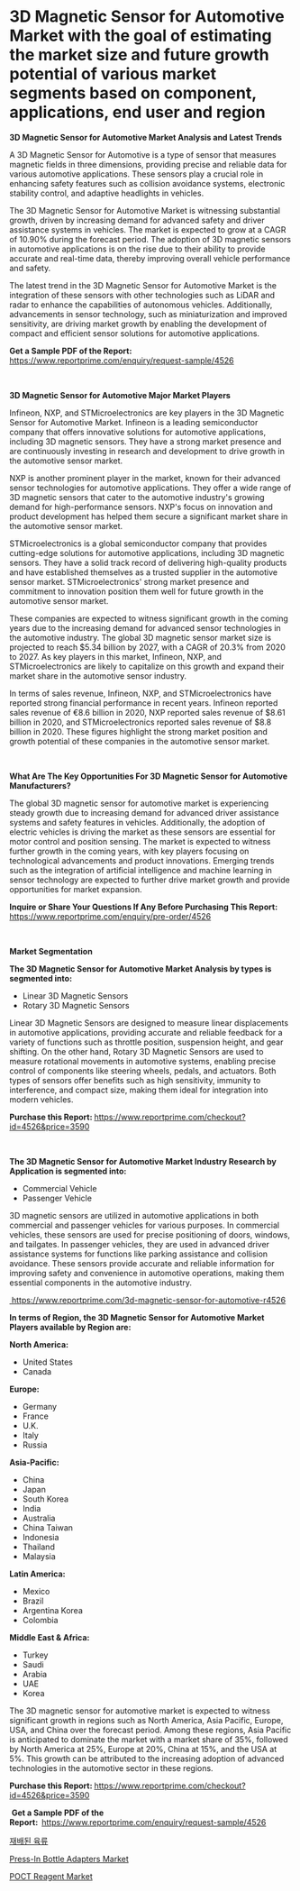 <p><h1>3D Magnetic Sensor for Automotive Market with the goal of estimating the market size and future growth potential of various market segments based on component, applications, end user and region</h1></p><p><strong>3D Magnetic Sensor for Automotive Market Analysis and Latest Trends</strong></p>
<p><p>A 3D Magnetic Sensor for Automotive is a type of sensor that measures magnetic fields in three dimensions, providing precise and reliable data for various automotive applications. These sensors play a crucial role in enhancing safety features such as collision avoidance systems, electronic stability control, and adaptive headlights in vehicles.</p><p>The 3D Magnetic Sensor for Automotive Market is witnessing substantial growth, driven by increasing demand for advanced safety and driver assistance systems in vehicles. The market is expected to grow at a CAGR of 10.90% during the forecast period. The adoption of 3D magnetic sensors in automotive applications is on the rise due to their ability to provide accurate and real-time data, thereby improving overall vehicle performance and safety.</p><p>The latest trend in the 3D Magnetic Sensor for Automotive Market is the integration of these sensors with other technologies such as LiDAR and radar to enhance the capabilities of autonomous vehicles. Additionally, advancements in sensor technology, such as miniaturization and improved sensitivity, are driving market growth by enabling the development of compact and efficient sensor solutions for automotive applications.</p></p>
<p><strong>Get a Sample PDF of the Report:&nbsp;</strong> <a href="https://www.reportprime.com/enquiry/request-sample/4526">https://www.reportprime.com/enquiry/request-sample/4526</a></p>
<p>&nbsp;</p>
<p><strong>3D Magnetic Sensor for Automotive Major Market Players</strong></p>
<p><p>Infineon, NXP, and STMicroelectronics are key players in the 3D Magnetic Sensor for Automotive Market. Infineon is a leading semiconductor company that offers innovative solutions for automotive applications, including 3D magnetic sensors. They have a strong market presence and are continuously investing in research and development to drive growth in the automotive sensor market.</p><p>NXP is another prominent player in the market, known for their advanced sensor technologies for automotive applications. They offer a wide range of 3D magnetic sensors that cater to the automotive industry's growing demand for high-performance sensors. NXP's focus on innovation and product development has helped them secure a significant market share in the automotive sensor market.</p><p>STMicroelectronics is a global semiconductor company that provides cutting-edge solutions for automotive applications, including 3D magnetic sensors. They have a solid track record of delivering high-quality products and have established themselves as a trusted supplier in the automotive sensor market. STMicroelectronics' strong market presence and commitment to innovation position them well for future growth in the automotive sensor market.</p><p>These companies are expected to witness significant growth in the coming years due to the increasing demand for advanced sensor technologies in the automotive industry. The global 3D magnetic sensor market size is projected to reach $5.34 billion by 2027, with a CAGR of 20.3% from 2020 to 2027. As key players in this market, Infineon, NXP, and STMicroelectronics are likely to capitalize on this growth and expand their market share in the automotive sensor industry.</p><p>In terms of sales revenue, Infineon, NXP, and STMicroelectronics have reported strong financial performance in recent years. Infineon reported sales revenue of €8.6 billion in 2020, NXP reported sales revenue of $8.61 billion in 2020, and STMicroelectronics reported sales revenue of $8.8 billion in 2020. These figures highlight the strong market position and growth potential of these companies in the automotive sensor market.</p></p>
<p>&nbsp;</p>
<p><strong>What Are The Key Opportunities For 3D Magnetic Sensor for Automotive Manufacturers?</strong></p>
<p><p>The global 3D magnetic sensor for automotive market is experiencing steady growth due to increasing demand for advanced driver assistance systems and safety features in vehicles. Additionally, the adoption of electric vehicles is driving the market as these sensors are essential for motor control and position sensing. The market is expected to witness further growth in the coming years, with key players focusing on technological advancements and product innovations. Emerging trends such as the integration of artificial intelligence and machine learning in sensor technology are expected to further drive market growth and provide opportunities for market expansion.</p></p>
<p><strong>Inquire or Share Your Questions If Any Before Purchasing This Report:</strong> <a href="https://www.reportprime.com/enquiry/pre-order/4526">https://www.reportprime.com/enquiry/pre-order/4526</a></p>
<p>&nbsp;</p>
<p><strong>Market Segmentation</strong></p>
<p><strong>The 3D Magnetic Sensor for Automotive Market Analysis by types is segmented into:</strong></p>
<p><ul><li>Linear 3D Magnetic Sensors</li><li>Rotary 3D Magnetic Sensors</li></ul></p>
<p><p>Linear 3D Magnetic Sensors are designed to measure linear displacements in automotive applications, providing accurate and reliable feedback for a variety of functions such as throttle position, suspension height, and gear shifting. On the other hand, Rotary 3D Magnetic Sensors are used to measure rotational movements in automotive systems, enabling precise control of components like steering wheels, pedals, and actuators. Both types of sensors offer benefits such as high sensitivity, immunity to interference, and compact size, making them ideal for integration into modern vehicles.</p></p>
<p><strong>Purchase this Report:&nbsp;</strong><a href="https://www.reportprime.com/checkout?id=4526&price=3590">https://www.reportprime.com/checkout?id=4526&price=3590</a></p>
<p>&nbsp;</p>
<p><strong>The 3D Magnetic Sensor for Automotive Market Industry Research by Application is segmented into:</strong></p>
<p><ul><li>Commercial Vehicle</li><li>Passenger Vehicle</li></ul></p>
<p><p>3D magnetic sensors are utilized in automotive applications in both commercial and passenger vehicles for various purposes. In commercial vehicles, these sensors are used for precise positioning of doors, windows, and tailgates. In passenger vehicles, they are used in advanced driver assistance systems for functions like parking assistance and collision avoidance. These sensors provide accurate and reliable information for improving safety and convenience in automotive operations, making them essential components in the automotive industry.</p></p>
<p><a href="https://www.reportprime.com/3d-magnetic-sensor-for-automotive-r4526">&nbsp;https://www.reportprime.com/3d-magnetic-sensor-for-automotive-r4526</a></p>
<p><strong>In terms of Region, the 3D Magnetic Sensor for Automotive Market Players available by Region are:</strong></p>
<p>
    <p> <strong> North America: </strong>
        <ul>
            <li>United States</li>
            <li>Canada</li>
        </ul>
        </p> 
    <p> <strong> Europe: </strong>
        <ul>
            <li>Germany</li>
            <li>France</li>
            <li>U.K.</li>
            <li>Italy</li>
            <li>Russia</li>
        </ul>
        </p> 
    <p> <strong> Asia-Pacific: </strong>
        <ul>
            <li>China</li>
            <li>Japan</li>
            <li>South Korea</li>
            <li>India</li>
            <li>Australia</li>
            <li>China Taiwan</li>
            <li>Indonesia</li>
            <li>Thailand</li>
            <li>Malaysia</li>
        </ul>
        </p> 
    <p> <strong> Latin America: </strong>
        <ul>
            <li>Mexico</li>
            <li>Brazil</li>
            <li>Argentina Korea</li>
            <li>Colombia</li>
        </ul>
        </p> 
    <p> <strong> Middle East & Africa: </strong>
        <ul>
            <li>Turkey</li>
            <li>Saudi</li>
            <li>Arabia</li>
            <li>UAE</li>
            <li>Korea</li>
        </ul>
    </p>
    </p>
<p><p>The 3D magnetic sensor for automotive market is expected to witness significant growth in regions such as North America, Asia Pacific, Europe, USA, and China over the forecast period. Among these regions, Asia Pacific is anticipated to dominate the market with a market share of 35%, followed by North America at 25%, Europe at 20%, China at 15%, and the USA at 5%. This growth can be attributed to the increasing adoption of advanced technologies in the automotive sector in these regions.</p></p>
<p><strong>Purchase this Report: </strong><a href="https://www.reportprime.com/checkout?id=4526&price=3590">https://www.reportprime.com/checkout?id=4526&price=3590</a></p>
<p>&nbsp;<strong>Get a Sample PDF of the Report:&nbsp;&nbsp;</strong><a href="https://www.reportprime.com/enquiry/request-sample/4526">https://www.reportprime.com/enquiry/request-sample/4526</a></p>
<p><strong></strong></p>
<p><p><a href="https://github.com/hxzi07639916/Market-Research-Report-List-3/blob/main/347782657201.md">재배된 육류</a></p><p><a href="https://issuu.com/reportprime-2/docs/press-in-bottle-adapters-market-size-2030.pptx">Press-In Bottle Adapters Market</a></p><p><a href="https://issuu.com/reportprime-2/docs/poct-reagent-market-size-2030.pptx">POCT Reagent Market</a></p></p>